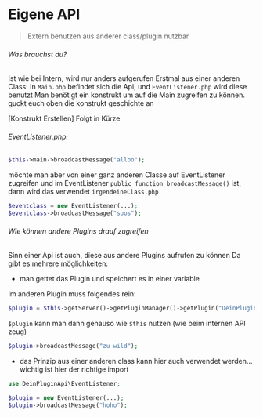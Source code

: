# Eigene API

>Extern benutzen aus anderer class/plugin nutzbar

###### Was brauchst du?

Ist wie bei Intern, wird nur anders aufgerufen
Erstmal aus einer anderen Class:
In `Main.php` befindet sich die Api, und `EventListener.php` wird diese benutzt
Man benötigt ein konstrukt um auf die Main zugreifen zu können.
guckt euch oben die konstrukt geschichte an

[Konstrukt Erstellen] Folgt in Kürze

###### EventListener.php:
```php
$this->main->broadcastMessage("alloo");
```

möchte man aber von einer ganz anderen Classe auf EventListener zugreifen und im EventListener `public function broadcastMessage()` ist, dann wird das verwendet
`irgendeineClass.php`
```php
$eventclass = new EventListener(...);
$eventclass->broadcastMessage("soos");
```

###### Wie können andere Plugins drauf zugreifen

Sinn einer Api ist auch, diese aus andere Plugins aufrufen zu können
Da gibt es mehrere möglichkeiten:
- man gettet das Plugin und speichert es in  einer variable

Im anderen Plugin muss folgendes rein:
```php
$plugin = $this->getServer()->getPluginManager()->getPlugin("DeinPluginAPI");
```

`$plugin` kann man dann genauso wie `$this` nutzen (wie beim internen API zeug)
```php
$plugin->broadcastMessage("zu wild");
```

- das Prinzip aus einer anderen class kann hier auch verwendet werden... wichtig ist hier der richtige import
```php
use DeinPluginApi\EventListener;
```

```php
$plugin = new EventListener(...);
$plugin->broadcastMessage("hoho");
```

